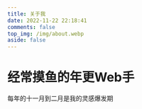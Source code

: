 ```yaml
---
title: 关于我
date: 2022-11-22 22:18:41
comments: false
top_img: /img/about.webp
aside: false
---
```


# 经常摸鱼的年更Web手

每年的十一月到二月是我的灵感爆发期